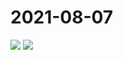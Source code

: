 # 2021-08-07

<image-container>
  <img preview="0" src="http://wangleant.com/turtle-images-thumbnail/IMG_20210807_092629.jpg"/>
</image-container>
<image-container>
  <img preview="0" src="http://wangleant.com/turtle-images-thumbnail/IMG_20210807_093053.jpg"/>
</image-container>